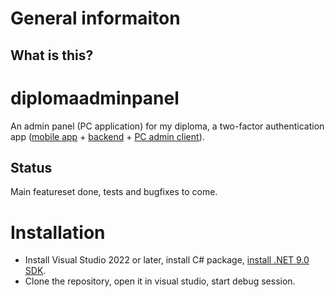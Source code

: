 # General informaiton
## What is this?
# diplomaadminpanel
An admin panel (PC application) for my diploma, a two-factor authentication app ([mobile app](https://github.com/Zaqzxcswsde/diplomamobile) + [backend](https://github.com/Zaqzxcswsde/diplomabackend) + [PC admin client](https://github.com/Zaqzxcswsde/diplomaadminpanel)).
## Status
Main featureset done, tests and bugfixes to come.

# Installation
- Install Visual Studio 2022 or later, install C# package, [install .NET 9.0 SDK](https://dotnet.microsoft.com/ru-ru/download/dotnet/9.0).
- Clone the repository, open it in visual studio, start debug session.
